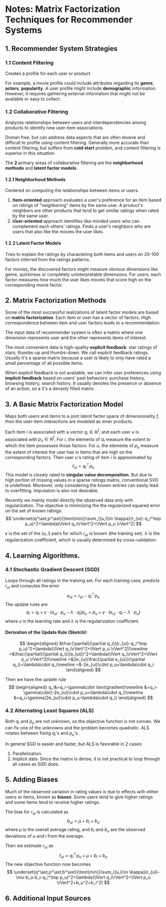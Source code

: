 # Notes: Matrix Factorization Techniques for Recommender Systems

## 1. Recommender System Strategies

### 1.1 Content Filtering

Creates a profile for each user or product. 

For example, a movie profile could include attributes regarding its **genre**, **actors**, **popularity**. A user profile might include **demographic** information. However, it requires gathering external information that might not be available or easy to collect.

### 1.2 Collaborative Filtering

Analyzes relationships between users and interdependencies among products to identify new user-item associations.

Doman free, but can address data aspects that are often elusive and difficult to profile using content filtering. Generally more accurate than content filtering, but suffers from **cold start** problem, and content filtering is superior in this situation.

The **2** primary areas of collaborative filtering are the **neighborhood methods** and **latent factor models**.

#### 1.2.1 Neighborhood Methods

Centered on computing the relationships between items or users.

1. **Item-oriented** approach evaluates a user's preference for an item based on ratings of "neighboring" items by the same user. A product's neighbors are other products that tend to get similar ratings when rated by the same user.
2. **User-oriented** approach identifies like-minded users who can complement each others' ratings. Finds a user's neighbors who are users that also like the movies the user likes.

#### 1.2.2 Latent Factor Models

Tries to explain the ratings by charactering both items and users on 20-100 factors inferred from the ratings patterns.

For movies, the discovered factors might measure obvious dimensions like genre, quirkiness or completely uninterpretable dimensions. For users, each factor measures how much the user likes movies that score high on the corresponding movie factor.

## 2. Matrix Factorization Methods

Some of the most successful realizations of latent factor models are based on **matrix factorization**. Each item or user has a vector of factors. High correspondence between item and user factors leads to a recommendation.

The input data of recommender system is often a matrix where one dimension represents user and the other represents items of interest.

The most convenient data is high-quality **explicit feedback**: star ratings of stars, thumbs-up and thumbs-down. We call explicit feedback ratings. Usually it's a sparse matrix because a user is likely to only have rated a small percentage of all possible items.

When explicit feedback is not available, we can infer user preferences using **implicit feedback** based on users' past behaviors: purchase history, browsing history, search history. It usually denotes the presence or absence of an action, so a it's a densely filled matrix.

## 3. A Basic Matrix Factorization Model

Maps both users and items to a joint latent factor space of dimensionality $f$, then the user-item interactions are modeled as inner products.

Each item $i$ is associated with a vector $q_i \in \mathbb{R}^f$, and each user $u$ is associated with $p_u \in \mathbb{R}^f$. For $i$, the elements of $q_i$ measure the extent to which the item possesses those factors. For $u$, the elements of $p_u$ measure the extent of interest the user has in items that are high on the corresponding factors. Then user $u$'s rating of item $i$ is approximated by
$$
\hat{r}_{ui}=q_i^\top p_u
$$
This model is closely rated to **singular value decomposition**. But due to high portion of missing values in a sparse ratings matrix, conventional SVD is undefined. Moreover, only considering the known entries can easily lead to overfitting. Imputation is also not desirable.

Recently we mainly model directly the observed data only with regularization. The objective is minimizing the the regularized squared error on the set of known ratings:
$$
\underset{q^\ast,p^\ast}{\text{min}}\sum_{(u,i)\in \kappa}(r_{ui}-q_i^\top p_u)^2+\lambda(\lVert q_i\rVert^2+\lVert p_u \rVert^2)
$$

$\kappa$ is the set of  the $(u,i)$ pairs for which $r_{ui}$ is known (the training set). $\lambda$ is the regularization coefficient, which is usually determined by cross-validation.

## 4. Learning Algorithms.

### 4.1 Stochastic Gradient Descent (SGD)

Loops through all ratings in the training set. For each training case, predicts $r_{ui}$ and computes the error
$$
e_{ui}=r_{ui}-q_i^{\top}p_u
$$
The update rules are
$$
q_i=q_i+\gamma\cdot(e_{ui}\cdot p_u-\lambda\cdot q_i)
p_u=p_u+\gamma\cdot(e_{ui}\cdot q_i-\lambda\cdot p_u)
$$
where $\gamma$ is the learning rate and $\lambda$ is the regularization coefficient.

#### Derivation of the Update Rule (Sketch):

$$
\begin{aligned}
&\frac{\partial}{\partial q_i}((r_{ui}-q_i^\top p_u)^2+\lambda(\lVert q_i\rVert^2+\lVert p_u \rVert^2))\newline
=&\frac{\partial}{\partial q_i}((e_{ui})^2+\lambda(\lVert q_i\rVert^2+\lVert p_u \rVert^2))\newline
=&2e_{ui}\frac{\partial e_{ui}}{\partial q_i}+\lambda\cdot q_i\newline
=&-2e_{ui}\cdot p_u+\lambda\cdot q_i
\end{aligned}
$$

Then we have the update rule
$$
\begin{aligned}
q_i&=q_i-\gamma\cdot \text{gradient}\newline
&=q_i-\gamma\cdot(-2e_{ui}\cdot p_u+\lambda\cdot q_i)\newline
&=q_i+\gamma(2e_{ui}\cdot p_u-\lambda\cdot q_i)
\end{aligned}
$$

### 4.2 Alternating Least Squares (ALS)

Both $q_i$ and $p_u$ are not unknown, so the objective function is not convex. We can fix one of the unknowns and the problem becomes quadratic. ALS rotates between fixing $q_i$'s and $p_u$'s.

In general SGD is easier and faster, but ALS is favorable in 2 cases:

1. Parallelization.
2. Implicit data. Since the matrix is dense, it is not practical to loop through all cases as SGD does.

## 5. Adding Biases

Much of the observed variation in rating values is due to effects with either users or items, known as **biases**. Some users tend to give higher ratings and some items tend to receive higher ratings.

The bias for $r_{ui}$ is calculated as
$$
b_{ui} = \mu+b_i+b_u
$$
where $\mu$ is the overall average rating, and $b_i$ and $b_u$ are the observed deviations of $u$ and $i$ from the average.

Then we estimate $r_{ui}$ as
$$
\hat{r}_{ui}=q_i^\top p_u +\mu+b_i+b_u
$$
The new objective function now becomes
$$
\underset{q^\ast,p^\ast,b^\ast}{\text{min}}\sum_{(u,i)\in \kappa}(r_{ui}-\mu-b_u-b_i-q_i^\top p_u)^2+\lambda(\lVert q_i\rVert^2+\lVert p_u \rVert^2+b_u^2+b_i^2)
$$

## 6. Additional Input Sources

